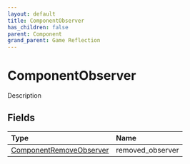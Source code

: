 ```yaml
---
layout: default
title: ComponentObserver
has_children: false
parent: Component
grand_parent: Game Reflection
---
```

# ComponentObserver
Description 

## Fields

| Type | Name |
|:----------|:--------------|
| [ComponentRemoveObserver](/riftbreaker-wiki/docs/game-reflection/components/component_remove_observer/) | removed_observer |

